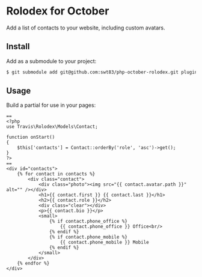 # Rolodex for October

Add a list of contacts to your website, including custom avatars.

## Install

Add as a submodule to your project:

```bash
$ git submodule add git@github.com:swt83/php-october-rolodex.git plugins/travis/rolodex
```

## Usage

Build a partial for use in your pages:

```
==
<?php
use Travis\Rolodex\Models\Contact;

function onStart()
{
    $this['contacts'] = Contact::orderBy('role', 'asc')->get();
}
?>
==
<div id="contacts">
    {% for contact in contacts %}
        <div class="contact">
            <div class="photo"><img src="{{ contact.avatar.path }}" alt="" /></div>
            <h1>{{ contact.first }} {{ contact.last }}</h1>
            <h2>{{ contact.role }}</h2>
            <div class="clear"></div>
            <p>{{ contact.bio }}</p>
            <small>
                {% if contact.phone_office %}
                    {{ contact.phone_office }} Office<br/>
                {% endif %}
                {% if contact.phone_mobile %}
                    {{ contact.phone_mobile }} Mobile
                {% endif %}
            </small>
        </div>
    {% endfor %}
</div>
```
